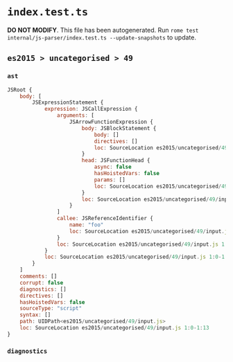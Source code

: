# `index.test.ts`

**DO NOT MODIFY**. This file has been autogenerated. Run `rome test internal/js-parser/index.test.ts --update-snapshots` to update.

## `es2015 > uncategorised > 49`

### `ast`

```javascript
JSRoot {
	body: [
		JSExpressionStatement {
			expression: JSCallExpression {
				arguments: [
					JSArrowFunctionExpression {
						body: JSBlockStatement {
							body: []
							directives: []
							loc: SourceLocation es2015/uncategorised/49/input.js 1:10-1:12
						}
						head: JSFunctionHead {
							async: false
							hasHoistedVars: false
							params: []
							loc: SourceLocation es2015/uncategorised/49/input.js 1:4-1:9
						}
						loc: SourceLocation es2015/uncategorised/49/input.js 1:4-1:12
					}
				]
				callee: JSReferenceIdentifier {
					name: "foo"
					loc: SourceLocation es2015/uncategorised/49/input.js 1:0-1:3 (foo)
				}
				loc: SourceLocation es2015/uncategorised/49/input.js 1:0-1:13
			}
			loc: SourceLocation es2015/uncategorised/49/input.js 1:0-1:13
		}
	]
	comments: []
	corrupt: false
	diagnostics: []
	directives: []
	hasHoistedVars: false
	sourceType: "script"
	syntax: []
	path: UIDPath<es2015/uncategorised/49/input.js>
	loc: SourceLocation es2015/uncategorised/49/input.js 1:0-1:13
}
```

### `diagnostics`

```

```

